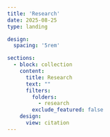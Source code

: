 ```yaml
---
title: 'Research'
date: 2025-08-25
type: landing

design:
  spacing: '5rem'

sections:
  - block: collection
    content:
      title: Research
      text: ""
      filters:
        folders:
          - research
        exclude_featured: false
    design:
      view: citation
---
```

